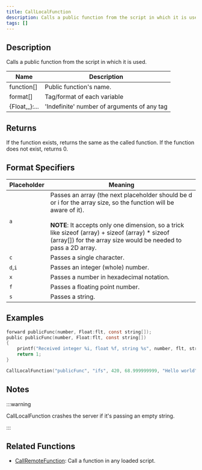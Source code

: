 ```yaml
---
title: CallLocalFunction
description: Calls a public function from the script in which it is used.
tags: []
---
```


## Description

Calls a public function from the script in which it is used.

| Name           | Description                                 |
| -------------- | ------------------------------------------- |
| function[]     | Public function's name.                     |
| format[]       | Tag/format of each variable                 |
| {Float,\_}:... | 'Indefinite' number of arguments of any tag |

## Returns

If the function exists, returns the same as the called function. If the function does not exist, returns 0.

## Format Specifiers

| **Placeholder** | **Meaning**                                                                                                                                                                                                                                                                                   |
| --------------- | --------------------------------------------------------------------------------------------------------------------------------------------------------------------------------------------------------------------------------------------------------------------------------------------- |
| `a`             | Passes an array (the next placeholder should be d or i for the array size, so the function will be aware of it).<br/><br/>**NOTE**: It accepts only one dimension, so a trick like sizeof (array) + sizeof (array) \* sizeof (array[]) for the array size would be needed to pass a 2D array. |
| `c`             | Passes a single character.                                                                                                                                                                                                                                                                    |
| `d`,`i`         | Passes an integer (whole) number.                                                                                                                                                                                                                                                             |
| `x`             | Passes a number in hexadecimal notation.                                                                                                                                                                                                                                                      |
| `f`             | Passes a floating point number.                                                                                                                                                                                                                                                               |
| `s`             | Passes a string.                                                                                                                                                                                                                                                                              |

## Examples

```c
forward publicFunc(number, Float:flt, const string[]);
public publicFunc(number, Float:flt, const string[])
{
    printf("Received integer %i, float %f, string %s", number, flt, string);
    return 1;
}

CallLocalFunction("publicFunc", "ifs", 420, 68.999999999, "Hello world");
```

## Notes

:::warning

CallLocalFunction crashes the server if it's passing an empty string.

:::

## Related Functions

- [CallRemoteFunction](CallRemoteFunction): Call a function in any loaded script.
